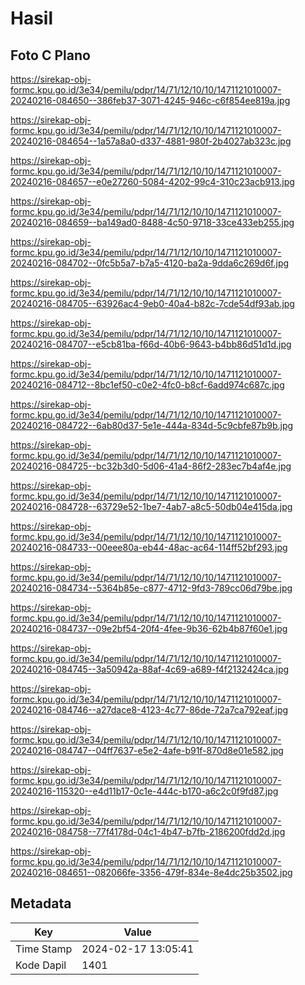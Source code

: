 # Hasil

## Foto C Plano

https://sirekap-obj-formc.kpu.go.id/3e34/pemilu/pdpr/14/71/12/10/10/1471121010007-20240216-084650--386feb37-3071-4245-946c-c6f854ee819a.jpg

https://sirekap-obj-formc.kpu.go.id/3e34/pemilu/pdpr/14/71/12/10/10/1471121010007-20240216-084654--1a57a8a0-d337-4881-980f-2b4027ab323c.jpg

https://sirekap-obj-formc.kpu.go.id/3e34/pemilu/pdpr/14/71/12/10/10/1471121010007-20240216-084657--e0e27260-5084-4202-99c4-310c23acb913.jpg

https://sirekap-obj-formc.kpu.go.id/3e34/pemilu/pdpr/14/71/12/10/10/1471121010007-20240216-084659--ba149ad0-8488-4c50-9718-33ce433eb255.jpg

https://sirekap-obj-formc.kpu.go.id/3e34/pemilu/pdpr/14/71/12/10/10/1471121010007-20240216-084702--0fc5b5a7-b7a5-4120-ba2a-9dda6c269d6f.jpg

https://sirekap-obj-formc.kpu.go.id/3e34/pemilu/pdpr/14/71/12/10/10/1471121010007-20240216-084705--63926ac4-9eb0-40a4-b82c-7cde54df93ab.jpg

https://sirekap-obj-formc.kpu.go.id/3e34/pemilu/pdpr/14/71/12/10/10/1471121010007-20240216-084707--e5cb81ba-f66d-40b6-9643-b4bb86d51d1d.jpg

https://sirekap-obj-formc.kpu.go.id/3e34/pemilu/pdpr/14/71/12/10/10/1471121010007-20240216-084712--8bc1ef50-c0e2-4fc0-b8cf-6add974c687c.jpg

https://sirekap-obj-formc.kpu.go.id/3e34/pemilu/pdpr/14/71/12/10/10/1471121010007-20240216-084722--6ab80d37-5e1e-444a-834d-5c9cbfe87b9b.jpg

https://sirekap-obj-formc.kpu.go.id/3e34/pemilu/pdpr/14/71/12/10/10/1471121010007-20240216-084725--bc32b3d0-5d06-41a4-86f2-283ec7b4af4e.jpg

https://sirekap-obj-formc.kpu.go.id/3e34/pemilu/pdpr/14/71/12/10/10/1471121010007-20240216-084728--63729e52-1be7-4ab7-a8c5-50db04e415da.jpg

https://sirekap-obj-formc.kpu.go.id/3e34/pemilu/pdpr/14/71/12/10/10/1471121010007-20240216-084733--00eee80a-eb44-48ac-ac64-114ff52bf293.jpg

https://sirekap-obj-formc.kpu.go.id/3e34/pemilu/pdpr/14/71/12/10/10/1471121010007-20240216-084734--5364b85e-c877-4712-9fd3-789cc06d79be.jpg

https://sirekap-obj-formc.kpu.go.id/3e34/pemilu/pdpr/14/71/12/10/10/1471121010007-20240216-084737--09e2bf54-20f4-4fee-9b36-62b4b87f60e1.jpg

https://sirekap-obj-formc.kpu.go.id/3e34/pemilu/pdpr/14/71/12/10/10/1471121010007-20240216-084745--3a50942a-88af-4c69-a689-f4f2132424ca.jpg

https://sirekap-obj-formc.kpu.go.id/3e34/pemilu/pdpr/14/71/12/10/10/1471121010007-20240216-084746--a27dace8-4123-4c77-86de-72a7ca792eaf.jpg

https://sirekap-obj-formc.kpu.go.id/3e34/pemilu/pdpr/14/71/12/10/10/1471121010007-20240216-084747--04ff7637-e5e2-4afe-b91f-870d8e01e582.jpg

https://sirekap-obj-formc.kpu.go.id/3e34/pemilu/pdpr/14/71/12/10/10/1471121010007-20240216-115320--e4d11b17-0c1e-444c-b170-a6c2c0f9fd87.jpg

https://sirekap-obj-formc.kpu.go.id/3e34/pemilu/pdpr/14/71/12/10/10/1471121010007-20240216-084758--77f4178d-04c1-4b47-b7fb-2186200fdd2d.jpg

https://sirekap-obj-formc.kpu.go.id/3e34/pemilu/pdpr/14/71/12/10/10/1471121010007-20240216-084651--082066fe-3356-479f-834e-8e4dc25b3502.jpg


## Metadata

| Key        | Value               |
| ---------- | ------------------- |
| Time Stamp | 2024-02-17 13:05:41 |
| Kode Dapil | 1401                |



